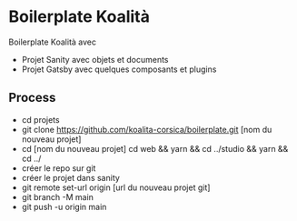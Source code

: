 # Boilerplate Koalità
 
Boilerplate Koalità avec
 
  - Projet Sanity avec objets et documents
  - Projet Gatsby avec quelques composants et plugins

## Process 

  - cd projets 
  - git clone https://github.com/koalita-corsica/boilerplate.git [nom du nouveau projet] 
  - cd [nom du nouveau projet] cd web && yarn && cd ../studio && yarn && cd ../ 
  - créer le repo sur git 
  - créer le projet dans sanity 
  - git remote set-url origin [url du nouveau projet git] 
  - git branch -M main 
  - git push -u origin main

